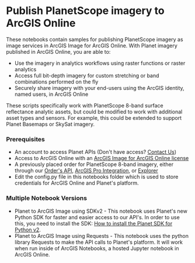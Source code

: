 # Publish PlanetScope imagery to ArcGIS Online

These notebooks contain samples for publishing PlanetScope imagery as image services in ArcGIS Image for ArcGIS Online.  With Planet imagery published in ArcGIS Online, you are able to:

* Use the imagery in analytics workflows using raster functions or raster analytics
* Access full bit-depth imagery for custom stretching or band combinations performed on the fly
* Securely share imagery with your end-users using the ArcGIS identity, named users, in ArcGIS Online

These scripts specifically work with PlanetScope 8-band surface reflectance analytic assets, but could be modified to work with additional asset types and sensors.  For example, this could be extended to support Planet Basemaps or SkySat imagery.

### Prerequisites

* An account to access Planet APIs (Don't have access? [Contact Us](https://www.planet.com/contact-sales/))
* Access to ArcGIS Online with an [ArcGIS Image for ArcGIS Online license](https://www.esri.com/en-us/arcgis/products/arcgis-image/options/arcgis-online)
* A previously placed order for PlanetScope 8-band imagery, either through our [Order's API](https://developers.planet.com/docs/orders/), [ArcGIS Pro Integration](https://developers.planet.com/docs/integrations/arcgis/), or [Explorer](https://www.planet.com/explorer)
* Edit the config.py file in this notebooks folder which is used to store credentials for ArcGIS Online and Planet's platform.

### Multiple Notebook Versions

* Planet to ArcGIS Image using SDKv2 - This notebook uses Planet's new Python SDK for faster and easier access to our API's.  In order to use this, you need to install the SDK: [How to install the Planet SDK for Python v2](https://planet-sdk-for-python-v2.readthedocs.io/en/latest/python/sdk-guide/).
* Planet to ArcGIS Image using Requests - This notebook uses the python library Requests to make the API calls to Planet's platform.  It will work when run inside of ArcGIS Notebooks, a hosted Jupyter notebook in ArcGIS Online.
